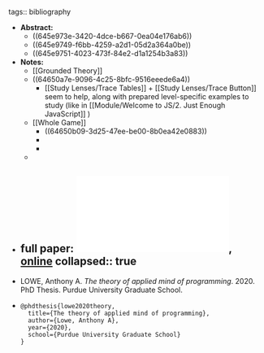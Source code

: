 tags:: bibliography

- **Abstract:**
	- ((645e973e-3420-4dce-b667-0ea04e176ab6))
	- ((645e9749-f6bb-4259-a2d1-05d2a364a0be))
	- ((645e9751-4023-473f-84e2-d1a1254b3a83))
- **Notes:**
	- [[Grounded Theory]]
	- ((64650a7e-9096-4c25-8bfc-9516eeede6a4))
		- [[Study Lenses/Trace Tables]] + [[Study Lenses/Trace Button]] seem to help, along with prepared level-specific examples to study (like in [[Module/Welcome to JS/2. Just Enough JavaScript]] )
	- [[Whole Game]]
		- ((64650b09-3d25-47ee-be00-8b0ea42e0883))
		-
		-
	-
- full paper: ![local copy](../assets/tamp-theory-of-applied-mind-programming_1683920592691_0.pdf), [online](https://hammer.purdue.edu/articles/thesis/The_Theory_of_Applied_Mind_of_Programming/12743717)
  collapsed:: true
	-
- LOWE, Anthony A. *The theory of applied mind of programming*. 2020. PhD Thesis. Purdue University Graduate School.
- ```
  @phdthesis{lowe2020theory,
    title={The theory of applied mind of programming},
    author={Lowe, Anthony A},
    year={2020},
    school={Purdue University Graduate School}
  }
  ```
